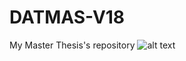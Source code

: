 # DATMAS-V18
My Master Thesis's repository
![alt text](https://tenor.com/view/cat-keyboard-typing-gif-7358454 "Cat keyboard gif")
